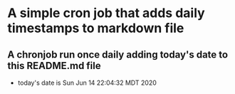 A simple cron job that adds daily timestamps to markdown file
============================================================
## A chronjob run once daily adding today's date to this README.md file
* today's date is Sun Jun 14 22:04:32 MDT 2020
